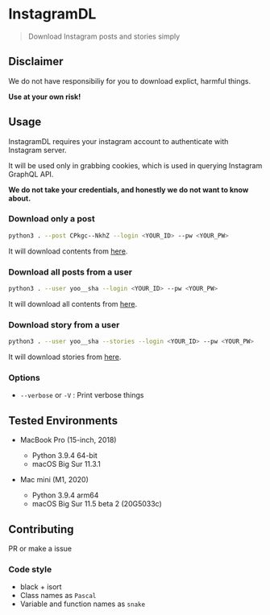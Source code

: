 # InstagramDL

> Download Instagram posts and stories simply

## Disclaimer

We do not have responsibiliy for you to download explict, harmful things.

**Use at your own risk!**

## Usage

InstagramDL requires your instagram account to authenticate with Instagram server.

It will be used only in grabbing cookies, which is used in querying Instagram GraphQL API.

**We do not take your credentials, and honestly we do not want to know about.**

### Download only a post
```bash
python3 . --post CPkgc--NkhZ --login <YOUR_ID> --pw <YOUR_PW>
```

It will download contents from [here](https://www.instagram.com/p/CPkgc--NkhZ/).

### Download all posts from a user
```bash
python3 . --user yoo__sha --login <YOUR_ID> --pw <YOUR_PW>
```

It will download all contents from [here](https://instagram.com/yoo__sha).

### Download story from a user
```bash
python3 . --user yoo__sha --stories --login <YOUR_ID> --pw <YOUR_PW>
```

It will download stories from [here](https://instagram.com/yoo__sha).

### Options

* `--verbose` or `-V` : Print verbose things

## Tested Environments

- MacBook Pro (15-inch, 2018)
  - Python 3.9.4 64-bit
  - macOS Big Sur 11.3.1

- Mac mini (M1, 2020)
  - Python 3.9.4 arm64
  - macOS Big Sur 11.5 beta 2 (20G5033c)


## Contributing

PR or make a issue

### Code style

* black + isort
* Class names as `Pascal`
* Variable and function names as `snake`
